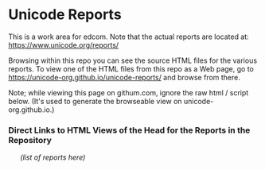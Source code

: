 # Unicode Reports

This is a work area for edcom.  Note that the actual reports are located at: <https://www.unicode.org/reports/>

Browsing within this repo you can see the source HTML files for the various reports. To view one of the HTML files from this repo as a Web page, go to <https://unicode-org.github.io/unicode-reports/> and browse from there.

Note; while viewing this page on githum.com, ignore the raw html / script below. (It's used to generate the browseable view on unicode-org.github.io.)

### Direct Links to HTML Views of the Head for the Reports in the Repository

<ul id='reports'>
    <i>(list of reports here)</i>
</ul>

<script
  src="https://code.jquery.com/jquery-3.5.1.min.js"
  integrity="sha256-9/aliU8dGd2tb6OSsuzixeV4y/faTqgFtohetphbbj0="
  crossorigin="anonymous"></script>
<script>
    $(function() {
        $('#reports').empty();
        $('#reports').append('Loading…');
      $.get('https://api.github.com/repos/unicode-org/unicode-reports/contents/')
      .then(data => {
        $('#reports').empty();
        const col = new Intl.Collator([], {numeric: true});
        data.sort((a,b)=>col.compare(a.name,b.name));
        data.forEach(({name, type}) => {
            if(type === 'dir' && /^tr[0-9]+$/.test(name)) {
                $('#reports').append(
                    $('<li>').append(
                        $('<a>', {
                            text: `${name}`,
                            href: `https://unicode-org.github.io/unicode-reports/${name}/${name}.html`
                        })));
            }
        });
      }).catch((err) => $('#reports').append('Err: ' + err.message));
    });
</script>
